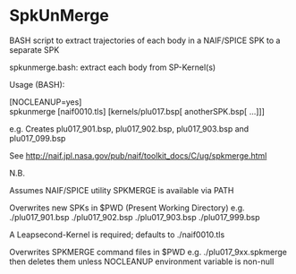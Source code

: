 SpkUnMerge
==========

BASH script to extract trajectories of each body in a NAIF/SPICE SPK to a separate SPK

 spkunmerge.bash:  extract each body from SP-Kernel(s)

 Usage (BASH):

   [NOCLEANUP=yes] \
   spkunmerge [naif0010.tls] [kernels/plu017.bsp[ anotherSPK.bsp[ ...]]]

 e.g. Creates plu017_901.bsp, plu017_902.bsp, plu017_903.bsp and plu017_099.bsp

 See http://naif.jpl.nasa.gov/pub/naif/toolkit_docs/C/ug/spkmerge.html

 N.B.

   Assumes NAIF/SPICE utility SPKMERGE is available via PATH

   Overwrites new SPKs in $PWD (Present Working Directory) e.g.
     ./plu017_901.bsp
     ./plu017_902.bsp
     ./plu017_903.bsp
     ./plu017_999.bsp

   A Leapsecond-Kernel is required; defaults to ./naif0010.tls

   Overwrites SPKMERGE command files in $PWD e.g.
     ./plu017_9xx.spkmerge
   then deletes them unless NOCLEANUP environment variable is
   non-null
